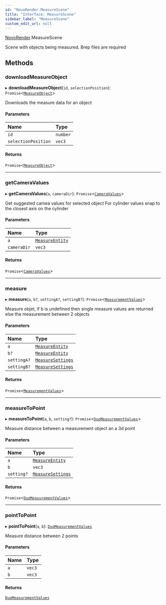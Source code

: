 ```yaml
---
id: "NovoRender.MeasureScene"
title: "Interface: MeasureScene"
sidebar_label: "MeasureScene"
custom_edit_url: null
---
```


[NovoRender](../namespaces/NovoRender.md).MeasureScene

Scene with objects being measured. Brep files are required

## Methods

### downloadMeasureObject

▸ **downloadMeasureObject**(`id`, `selectionPosition`): `Promise`<[`MeasureObject`](NovoRender.MeasureObject.md)\>

Downloads the measure data for an object

#### Parameters

| Name | Type |
| :------ | :------ |
| `id` | `number` |
| `selectionPosition` | `vec3` |

#### Returns

`Promise`<[`MeasureObject`](NovoRender.MeasureObject.md)\>

___

### getCameraValues

▸ **getCameraValues**(`a`, `cameraDir`): `Promise`<[`CameraValues`](NovoRender.CameraValues.md)\>

Get suggested camea values for selected object
For cylinder values snap to the closest axis on the cylinder

#### Parameters

| Name | Type |
| :------ | :------ |
| `a` | [`MeasureEntity`](NovoRender.MeasureEntity.md) |
| `cameraDir` | `vec3` |

#### Returns

`Promise`<[`CameraValues`](NovoRender.CameraValues.md)\>

___

### measure

▸ **measure**(`a`, `b?`, `settingA?`, `settingB?`): `Promise`<[`MeasurementValues`](../namespaces/NovoRender.md#measurementvalues)\>

Measure objet, if b is undefined then single measure values are returned else the measurement between 2 objects

#### Parameters

| Name | Type |
| :------ | :------ |
| `a` | [`MeasureEntity`](NovoRender.MeasureEntity.md) |
| `b?` | [`MeasureEntity`](NovoRender.MeasureEntity.md) |
| `settingA?` | [`MeasureSettings`](NovoRender.MeasureSettings.md) |
| `settingB?` | [`MeasureSettings`](NovoRender.MeasureSettings.md) |

#### Returns

`Promise`<[`MeasurementValues`](../namespaces/NovoRender.md#measurementvalues)\>

___

### measureToPoint

▸ **measureToPoint**(`a`, `b`, `setting?`): `Promise`<[`DuoMeasurementValues`](NovoRender.DuoMeasurementValues.md)\>

Measure distance between a measurement object an a 3d point

#### Parameters

| Name | Type |
| :------ | :------ |
| `a` | [`MeasureEntity`](NovoRender.MeasureEntity.md) |
| `b` | `vec3` |
| `setting?` | [`MeasureSettings`](NovoRender.MeasureSettings.md) |

#### Returns

`Promise`<[`DuoMeasurementValues`](NovoRender.DuoMeasurementValues.md)\>

___

### pointToPoint

▸ **pointToPoint**(`a`, `b`): [`DuoMeasurementValues`](NovoRender.DuoMeasurementValues.md)

Measure distance between 2 points

#### Parameters

| Name | Type |
| :------ | :------ |
| `a` | `vec3` |
| `b` | `vec3` |

#### Returns

[`DuoMeasurementValues`](NovoRender.DuoMeasurementValues.md)
